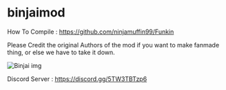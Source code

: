 # binjaimod
How To Compile : https://github.com/ninjamuffin99/Funkin

Please Credit the original Authors of the mod if you want to make fanmade thing, or else we have to take it down.

![Binjai img](https://media.discordapp.net/attachments/914920929480544316/914922198425292840/binjailol.png)

Discord Server : https://discord.gg/5TW3TBTzp6
